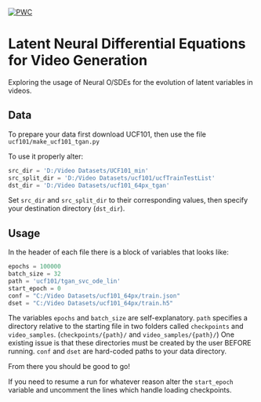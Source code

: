 [![PWC](https://img.shields.io/endpoint.svg?url=https://paperswithcode.com/badge/latent-neural-differential-equations-for/video-generation-on-ucf-101-16-frames-64x64)](https://paperswithcode.com/sota/video-generation-on-ucf-101-16-frames-64x64?p=latent-neural-differential-equations-for)

# Latent Neural Differential Equations for Video Generation
Exploring the usage of Neural O/SDEs for the evolution of latent variables in videos.

## Data

To prepare your data first download UCF101, then use the file `ucf101/make_ucf101_tgan.py`

To use it properly alter:

```python
src_dir = 'D:/Video Datasets/UCF101_min'
src_split_dir = 'D:/Video Datasets/ucf101/ucfTrainTestList'
dst_dir = 'D:/Video Datasets/ucf101_64px_tgan'
```

Set `src_dir` and `src_split_dir` to their corresponding values, then specify your destination directory (`dst_dir`).

## Usage

In the header of each file there is a block of variables that looks like:
```python
epochs = 100000
batch_size = 32
path = 'ucf101/tgan_svc_ode_lin'
start_epoch = 0
conf = "C:/Video Datasets/ucf101_64px/train.json"
dset = "C:/Video Datasets/ucf101_64px/train.h5"
```

The variables `epochs` and `batch_size` are self-explanatory. `path` specifies a directory relative to the starting file in two folders called `checkpoints` and `video_samples`. (`checkpoints/{path}/` and `video_samples/{path}/`) One existing issue is that these directories must be created by the user BEFORE running. `conf` and `dset` are hard-coded paths to your data directory.

From there you should be good to go!

If you need to resume a run for whatever reason alter the `start_epoch` variable and uncomment the lines which handle loading checkpoints.
